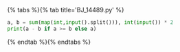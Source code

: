 {% tabs %}{% tab title='BJ_14489.py' %}

```py
a, b = sum(map(int,input().split())), int(input()) * 2
print(a - b if a >= b else a)
```

{% endtab %}{% endtabs %}
